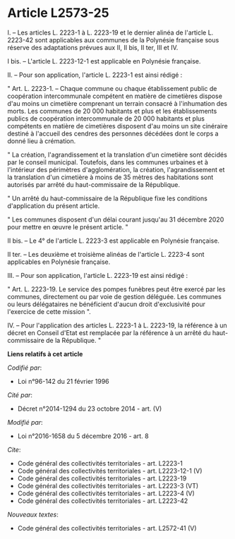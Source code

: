 # Article L2573-25

I. – Les articles L. 2223-1 à L. 2223-19 et le dernier alinéa de l'article L. 2223-42 sont applicables aux communes de la
Polynésie française sous réserve des adaptations prévues aux II, II bis, II ter, III et IV.

I bis. – L'article L. 2223-12-1 est applicable en Polynésie française.

II. – Pour son application, l'article L. 2223-1 est ainsi rédigé :

" Art. L. 2223-1. – Chaque commune ou chaque établissement public de coopération intercommunale compétent en matière de
cimetières dispose d'au moins un cimetière comprenant un terrain consacré à l'inhumation des morts. Les communes de 20 000
habitants et plus et les établissements publics de coopération intercommunale de 20 000 habitants et plus compétents en
matière de cimetières disposent d'au moins un site cinéraire destiné à l'accueil des cendres des personnes décédées dont le
corps a donné lieu à crémation.

" La création, l'agrandissement et la translation d'un cimetière sont décidés par le conseil municipal. Toutefois, dans les
communes urbaines et à l'intérieur des périmètres d'agglomération, la création, l'agrandissement et la translation d'un
cimetière à moins de 35 mètres des habitations sont autorisés par arrêté du haut-commissaire de la République.

" Un arrêté du haut-commissaire de la République fixe les conditions d'application du présent article.

" Les communes disposent d'un délai courant jusqu'au 31 décembre 2020 pour mettre en œuvre le présent article. "

II bis. – Le 4° de l'article L. 2223-3 est applicable en Polynésie française.

II ter. – Les deuxième et troisième alinéas de l'article L. 2223-4 sont applicables en Polynésie française.

III. – Pour son application, l'article L. 2223-19 est ainsi rédigé :

" Art. L. 2223-19. Le service des pompes funèbres peut être exercé par les communes, directement ou par voie de gestion
déléguée. Les communes ou leurs délégataires ne bénéficient d'aucun droit d'exclusivité pour l'exercice de cette mission ".

IV. – Pour l'application des articles L. 2223-1 à L. 2223-19, la référence à un décret en Conseil d'Etat est remplacée par la
référence à un arrêté du haut-commissaire de la République. "

**Liens relatifs à cet article**

_Codifié par_:

  - Loi n°96-142 du 21 février 1996

_Cité par_:

  - Décret n°2014-1294 du 23 octobre 2014 - art. (V)

_Modifié par_:

  - Loi n°2016-1658 du 5 décembre 2016 - art. 8

_Cite_:

  - Code général des collectivités territoriales - art. L2223-1
  - Code général des collectivités territoriales - art. L2223-12-1 (V)
  - Code général des collectivités territoriales - art. L2223-19
  - Code général des collectivités territoriales - art. L2223-3 (VT)
  - Code général des collectivités territoriales - art. L2223-4 (V)
  - Code général des collectivités territoriales - art. L2223-42

_Nouveaux textes_:

  - Code général des collectivités territoriales - art. L2572-41 (V)
